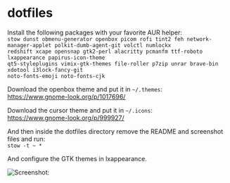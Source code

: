 # dotfiles

Install the following packages with your favorite AUR helper: <br>
```stow dunst obmenu-generator openbox picom rofi tint2 feh network-manager-applet polkit-dumb-agent-git volctl numlockx``` <br>
```redshift xcape opensnap gtk2-perl alacritty pcmanfm ttf-roboto lxappearance papirus-icon-theme``` <br>
```qt5-styleplugins vimix-gtk-themes file-roller p7zip unrar brave-bin xdotool i3lock-fancy-git``` <br>
```noto-fonts-emoji noto-fonts-cjk```

Download the openbox theme and put it in ```~/.themes```: <br>
https://www.gnome-look.org/p/1017696/

Download the cursor theme and put it in ```~/.icons```: <br>
https://www.gnome-look.org/p/999927/

And then inside the dotfiles directory remove the README and screenshot files and run: <br>
```stow -t ~ *```

And configure the GTK themes in lxappearance.

![Screenshot: ](screenshot.png)
